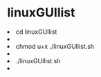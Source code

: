 # linuxGUIlist
<li>cd linuxGUIlist<li>
<li>chmod u+x ./linuxGUIlist.sh<li>
<li>./linuxGUIlist.sh<li>
